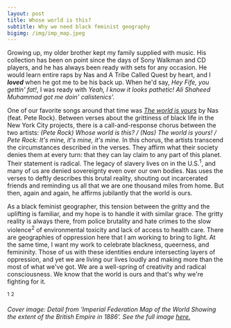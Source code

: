 ```yaml
---
layout: post
title: Whose world is this?
subtitle: Why we need black feminist geography
bigimg: /img/imp_map.jpeg
---
```


Growing up, my older brother kept my family supplied with music.  His collection has been on point since the days of Sony Walkman and CD players, and he has always been ready with sets for any occasion.  He would learn entire raps by Nas and A Tribe Called Quest by heart, and I ***loved*** when he got me to be his back up.  When he'd say, *Hey Fife, you gettin' fat!*, I was ready with *Yeah, I know it looks pathetic! Ali Shaheed Muhammad got me doin' calistenics'.*

One of our favorite songs around that time was [*The world is yours*]( https://www.youtube.com/watch?v=_srvHOu75vM) by Nas (feat. Pete Rock).  Between verses about the grittiness of black life in the New York City projects, there is a call-and-response chorus between the two artists: *(Pete Rock) Whose world is this? / (Nas) The world is yours! / Pete Rock: It's mine, it's mine, it's mine.*  In this chorus, the artists transcend the circumstances described in the verses.  They affirm what their society denies them at every turn: that they can lay claim to any part of this planet.  Their statement is radical.  The legacy of slavery lives on in the U.S.<sup>1</sup>, and many of us are denied sovereignty even over our own bodies.  Nas uses the verses to deftly describes this brutal reality, shouting out incarcerated friends and reminding us all that we are one thousand miles from home.  But then, again and again, he affirms jubilantly that the world is ours.

As a black feminist geographer, this tension between the gritty and the uplifting is familiar, and my hope is to handle it with similar grace.  The gritty reality is always there, from police brutality and hate crimes to the slow violence<sup>2</sup> of environmental toxicity and lack of access to health care.  There are geographies of oppression here that I am working to bring to light.  At the same time, I want my work to celebrate blackness, queerness, and femininity.  Those of us with these identities endure intersecting layers of oppression, and yet we are living our lives loudly and making more than the most of what we've got.  We are a well-spring of creativity and radical consciousness.  We know that the world is ours and that's why we're fighting for it.  

<sup>1</sup>
<sup>2</sup>

*Cover image: Detail from 'Imperial Federation Map of the World Showing the extent of the British Empire in 1886'.  See the full image [here.](https://upload.wikimedia.org/wikipedia/commons/thumb/6/65/Imperial_Federation%2C_Map_of_the_World_Showing_the_Extent_of_the_British_Empire_in_1886_%28levelled%29.jpg/1280px-Imperial_Federation%2C_Map_of_the_World_Showing_the_Extent_of_the_British_Empire_in_1886_%28levelled%29.jpg)*


